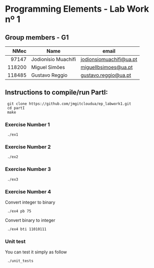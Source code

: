 # Programming Elements - Lab Work nº 1
## Group members - G1

|  NMec | Name                | email                   |
| ----: | ------------------- | ----------------------- |
| 97147 | Jodionísio Muachifi | jodionsiomuachifi@ua.pt |
| 118200 |  Miguel Simões    | miguellbsimoes@ua.pt   |
| 118485 | Gustavo Reggio    | gustavo.reggio@ua.pt    |

## Instructions to compile/run PartI:
```
 git clone https://github.com/jmgitcloudua/ep_labwork1.git
 cd partI
 make
 ```

### Exercise Number 1
```
 ./ex1 
```
### Exercise Number 2
```
 ./ex2
```
### Exercise Number 3
```
 ./ex3
```

### Exercise Number 4
Convert integer to binary
```
 ./ex4 pb 75
```
Convert binary to integer
```
 ./ex4 bti 11010111
```

### Unit test
You can test it simply as follow
```
 ./unit_tests
```
